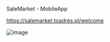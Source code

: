 SaleMarket - MobileApp

https://salemarket.toadres.pl/welcome

![image](https://github.com/user-attachments/assets/f3751ed3-20af-475e-95d7-9dd815da27d1)


